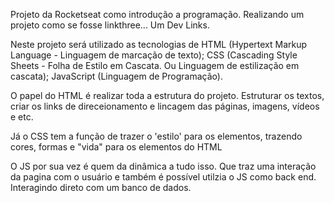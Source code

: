 Projeto da Rocketseat como introdução a programação.
Realizando um projeto como se fosse linkthree... Um Dev Links.

Neste projeto será utilizado as tecnologias de HTML (Hypertext Markup Language - Linguagem de marcação de texto);
CSS (Cascading Style Sheets - Folha de Estilo em Cascata. Ou Linguagem de estilização em cascata);
JavaScript (Linguagem de Programação).

O papel do HTML é realizar toda a estrutura do projeto. Estruturar os textos, criar os links de direceionamento e lincagem das páginas, imagens, vídeos e etc. 

Já o CSS tem a função de trazer o 'estilo' para os elementos, trazendo cores, formas e "vida" para os elementos do HTML

O JS por sua vez é quem da dinâmica a tudo isso. Que traz uma interação da pagina com o usuário e também é possível utilzia o JS como back end. Interagindo direto com um banco de dados.